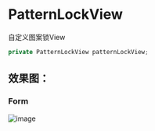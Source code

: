 # PatternLockView
自定义图案锁View

```Java
private PatternLockView patternLockView;
```


## 效果图：
### Form
![image](https://github.com/YuanJianTing/PatternLockView/blob/master/WinForm.UI/WinForm.UI.Test/screenshot/form.png)


